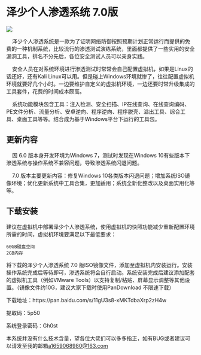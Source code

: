 # 泽少个人渗透系统  7.0版
[![](https://img.shields.io/badge/Download-Windows-green)](https://pan.baidu.com/s/11gU3s8-xMKTdbaXrp2zH4w)
  <p> &nbsp;&nbsp;&nbsp;&nbsp;泽少个人渗透系统是一款为了证明网络防御按照预期计划正常运行而提供的免费的一种机制系统，比较流行的渗透测试演练系统，里面都提供了一些实用的安全漏洞工具，排名不分先后，各位安全测试人员可以亲身实践。</p>
  <p> &nbsp;&nbsp;&nbsp;&nbsp;安全人员在对系统环境进行渗透测试时常常会自己配置虚拟机，如果是Linux的话还好，还有Kali Linux可以用。但是碰上Windows环境就惨了，往往配置虚拟机环境就要好几个小时。一边要维护自定义的虚拟机环境，一边还要时常升级集成的工具套件，花费的时间成本颇高。</p>
  <p> &nbsp;&nbsp;&nbsp;&nbsp;系统功能模块包含工具：注入检测、安全扫描、IP在线查询、在线查询编码、PE文件分析、流量分析、安卓逆向、程序逆向、程序脱壳、溢出工具、综合工具、桌面工具等等。结合成为基于Windows平台下运行的工具包。</p>
 
## 更新内容
  <p> &nbsp;&nbsp;&nbsp;&nbsp;因 6.0 版本身开发环境为Windows 7，测试时发现在Windows 10有些版本下渗透系统与操作系统不兼容问题，导致渗透系统闪退问题。</p>
  <p> &nbsp;&nbsp;&nbsp;&nbsp;7.0 版本主要更新内容：修复Windows 10各类版本闪退问题；增加系统ISO镜像环境；优化更新系统中工具合集，更加适用；系统全新化整改以及桌面实用化等等。</p>
  
  
## 下载安装

<p>建议在虚拟机中部署泽少个人渗透系统，使用虚拟机的快照功能减少重新配置环境所需的时间，虚拟机环境要满足以下最低要求：</p>

`60GB磁盘空间`<br/>
`2GB内存`
<br/>
<p>将下载的泽少个人渗透系统 7.0 版ISO镜像文件，添加至虚拟机内安装运行。安装操作系统完成后等待即可，渗透系统将会自行启动。系统安装完成后建议添加配套的虚拟机工具（例如VMware Tools）以支持复制/粘贴、屏幕显示调整等其他设置。（镜像文件约10G，建议大家下载时使用PanDownload 不限速下载）</p>

  <p>下载地址：https://pan.baidu.com/s/11gU3s8-xMKTdbaXrp2zH4w </p>
  <p>提取码：5p50</p>
  <p>系统登录密码：Gh0st</p>
  <p>本系统并没有什么技术含量，望各位大佬们可以多多指正，如有BUG或者建议可以请发至我的邮箱<a href="mailto:a1659068980@163.com">a1659068980@163.com</a></p>
